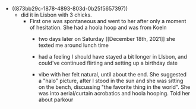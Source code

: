 - ((873bb29c-1878-4893-803d-0b25f5657397))
	 - did it in Lisbon with 3 chicks.
		 - First one was spontaneous and went to her after only a moment of hesitation. She had a hoola hoop and was from Koeln
			 - two days later on Saturday [[December 18th, 2021]] she texted me around lunch time

			 - had a feeling I should have stayed a bit longer in LIsbon, and could've continued flirting and setting up a birthday date

			 - vibe with her felt natural, until about the end. She suggested a "halo" picture, after I stood in the sun and she was sitting on the bench, discussing "the favorite thing in the world". She was into aerial/curtain acrobatics and hoola hooping. Told her about parkour
